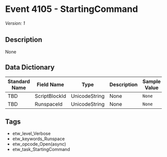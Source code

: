 # Event 4105 - StartingCommand
###### Version: 1

## Description
None

## Data Dictionary
|Standard Name|Field Name|Type|Description|Sample Value|
|---|---|---|---|---|
|TBD|ScriptBlockId|UnicodeString|None|`None`|
|TBD|RunspaceId|UnicodeString|None|`None`|

## Tags
* etw_level_Verbose
* etw_keywords_Runspace
* etw_opcode_Open(async)
* etw_task_StartingCommand